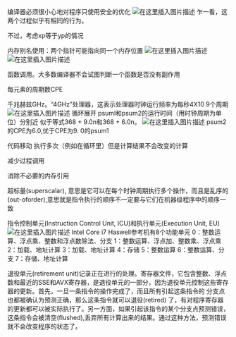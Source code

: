 编译器必须很小心地对程序只使用安全的优化
![在这里插入图片描述](https://img-blog.csdnimg.cn/20210131100044677.png?x-oss-process=image/watermark,type_ZmFuZ3poZW5naGVpdGk,shadow_10,text_aHR0cHM6Ly9ibG9nLmNzZG4ubmV0L3dlaXhpbl80MzYyNzU2MQ==,size_16,color_FFFFFF,t_70)
乍一看，这两个过程似乎有相同的行为。

不过，考虑xp等于yp的情况

内存别名使用：两个指针可能指向同一个内存位置
![在这里插入图片描述](https://img-blog.csdnimg.cn/20210131100221471.png?x-oss-process=image/watermark,type_ZmFuZ3poZW5naGVpdGk,shadow_10,text_aHR0cHM6Ly9ibG9nLmNzZG4ubmV0L3dlaXhpbl80MzYyNzU2MQ==,size_16,color_FFFFFF,t_70)
![在这里插入图片描述](https://img-blog.csdnimg.cn/20210131100230575.png)

函数调用。大多数编译器不会试图判断一个函数是否没有副作用

每元素的周期数CPE

千兆赫兹GHz。“4GHz”处理器，这表示处理器时钟运行频率为每秒4X10 9个周期
![在这里插入图片描述](https://img-blog.csdnimg.cn/20210131160459377.png?x-oss-process=image/watermark,type_ZmFuZ3poZW5naGVpdGk,shadow_10,text_aHR0cHM6Ly9ibG9nLmNzZG4ubmV0L3dlaXhpbl80MzYyNzU2MQ==,size_16,color_FFFFFF,t_70)
循环展开
psuml和psum2的运行时间（用时钟周期为单位）分别近 似于等式368 + 9.0n和368 + 6.0n。
![在这里插入图片描述](https://img-blog.csdnimg.cn/20210131160559574.png?x-oss-process=image/watermark,type_ZmFuZ3poZW5naGVpdGk,shadow_10,text_aHR0cHM6Ly9ibG9nLmNzZG4ubmV0L3dlaXhpbl80MzYyNzU2MQ==,size_16,color_FFFFFF,t_70)
psum2的CPE为6.0,优于CPE为9. 0的psum1

代码移动
执行多次（例如在循环里）但是计算结果不会改变的计算

减少过程调用

消除不必要的内存引用

超标量(superscalar), 意思是它可以在每个时钟周期执行多个操作，而且是乱序的(out-oforder),意思就是指令执行的顺序不一定要与它们在机器级程序中的顺序一致

指令控制单元(Instruction Control Unit, ICU)和执行单元(Execution Unit, EU)
![在这里插入图片描述](https://img-blog.csdnimg.cn/20210201094747980.png?x-oss-process=image/watermark,type_ZmFuZ3poZW5naGVpdGk,shadow_10,text_aHR0cHM6Ly9ibG9nLmNzZG4ubmV0L3dlaXhpbl80MzYyNzU2MQ==,size_16,color_FFFFFF,t_70)
Intel Core i7 Haswell参考机有8个功能单元
0：整数运算、浮点乘、整数和浮点数除法、分支
1：整数运算、浮点加、整数乘、浮点乘
2：加载、地址计算
3：加载、地址计算
4：存储
5：整数运算
6：整数运算、分支
7：存储、地址计算

退役单元(retirement unit)记录正在进行的处理。寄存器文件，它包含整数、浮点数和最近的SSE和AVX寄存器，是退役单元的一部分，因为退役单元控制这些寄存器的更新。首先，一旦一条指令的操作完成了，而且所有引起这条指令的 分支点也都被确认为预测正确，那么这条指令就可以退役(retired) 了，有对程序寄存器 的更新都可以被实际执行了。另一方面，如果引起该指令的某个分支点预测错误，这条指令会被清空(flushed),丢弃所有计算出来的结果。通过这种方法，预测错误就不会改变程序的状态了。